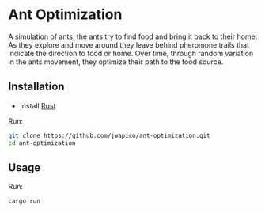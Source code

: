 # Ant Optimization

A simulation of ants: the ants try to find food and bring it back to their home. As they explore and move around they leave behind pheromone trails that indicate the direction to food or home. Over time, through random variation in the ants movement, they optimize their path to the food source.

## Installation

- Install [Rust](https://www.rust-lang.org/tools/install)

Run:

```bash
git clone https://github.com/jwapico/ant-optimization.git
cd ant-optimization
```

## Usage

Run:

```bash
cargo run
```
